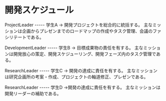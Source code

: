 # 開発スケジュール

ProjectLeader -----  学生A
-> 開発プロジェクトを総合的に統括する。
主なミッションは企画からプレゼンまでのロードマップの作成やタスク管理、会議のファシリテートである。

DevelopmentLeader -----  学生B
-> 目標成果物の責任を有する。
主なミッションは開発放心の策定、開発スケジューリング、開発フェーズ内のタスク管理である。

ResearchLeader -----  学生C
-> 開発の達成に責任を有する。
主なミッションは研究企画所の考案・作成、プロジェクトの軸道修正、プレゼンである。

ResearchLeader -----  学生D
->開発の達成に責任を有する。
主なミッションは開発リーダーの補助である。

